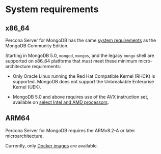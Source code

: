 # System requirements

## x86_64    

Percona Server for MongoDB has the same [system requirements](https://www.mongodb.com/docs/v6.0/administration/production-notes/#x86_64) as the MongoDB Community Edition.     

Starting in MongoDB 5.0, `mongod`, `mongos`, and the legacy `mongo` shell are supported on x86_64 platforms that must meet these minimum micro-architecture requirements:     

* Only Oracle Linux running the Red Hat Compatible Kernel (RHCK) is supported. MongoDB does not support the Unbreakable Enterprise Kernel (UEK).     

* MongoDB 5.0 and above requires use of the AVX instruction set, available on [select Intel and AMD processors](https://en.wikipedia.org/wiki/Advanced_Vector_Extensions#CPUs_with_AVX). 

## ARM64

Percona Server for MongoDB requires the ARMv8.2-A or later microarchitecture. 

Currently, only [Docker images](https://hub.docker.com/r/percona/percona-server-mongodb/) are available.

